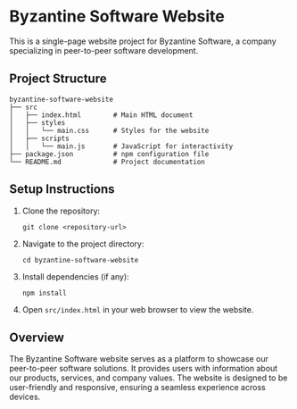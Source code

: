 # Byzantine Software Website

This is a single-page website project for Byzantine Software, a company specializing in peer-to-peer software development.

## Project Structure

```
byzantine-software-website
├── src
│   ├── index.html        # Main HTML document
│   ├── styles
│   │   └── main.css      # Styles for the website
│   ├── scripts
│   │   └── main.js       # JavaScript for interactivity
├── package.json          # npm configuration file
└── README.md             # Project documentation
```

## Setup Instructions

1. Clone the repository:
   ```
   git clone <repository-url>
   ```

2. Navigate to the project directory:
   ```
   cd byzantine-software-website
   ```

3. Install dependencies (if any):
   ```
   npm install
   ```

4. Open `src/index.html` in your web browser to view the website.

## Overview

The Byzantine Software website serves as a platform to showcase our peer-to-peer software solutions. It provides users with information about our products, services, and company values. The website is designed to be user-friendly and responsive, ensuring a seamless experience across devices.